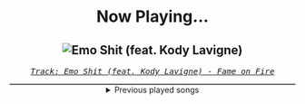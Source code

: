 <div align="center"> 
<h1>Now Playing...</h1>

![Emo Shit (feat. Kody Lavigne)](https://i.scdn.co/image/ab67616d00001e0211fd2cc6a0bdecf78cad7bf0)
--
_<samp><a href="https://open.spotify.com/track/1iMUYRyebDAkrIMPEomtPA">Track: Emo Shit (feat. Kody Lavigne) - Fame on Fire</a></samp>_

<div style="border: 1px #4B5054 solid"></div>
<details>
  <summary>
    Previous played songs
  </summary>
  <table>
    <thead>
      <tr>
        <th>
          Artist
        </th>
        <th>
          Song
        </th>
        <th>
          Link
        </th>
      </tr>
    </thead>
    <tbody>
      <tr><td>Fame on Fire</td><td>Emo Shit (feat. Kody Lavigne)</td><td><a href="https://open.spotify.com/track/1iMUYRyebDAkrIMPEomtPA">https://open.spotify.com/track/1iMUYRyebDAkrIMPEomtPA</a></td></tr><tr><td>Dark Divine</td><td>Run Away</td><td><a href="https://open.spotify.com/track/68E7GZp3O8kUUykesNNzD6">https://open.spotify.com/track/68E7GZp3O8kUUykesNNzD6</a></td></tr><tr><td>Dark Divine</td><td>Your Ghost</td><td><a href="https://open.spotify.com/track/0Tt4znFa4X5FnIblrd8HEp">https://open.spotify.com/track/0Tt4znFa4X5FnIblrd8HEp</a></td></tr><tr><td>Dark Divine</td><td>Dead</td><td><a href="https://open.spotify.com/track/2V6oFEsfBo4etNLtqSvQYJ">https://open.spotify.com/track/2V6oFEsfBo4etNLtqSvQYJ</a></td></tr><tr><td>Dark Divine</td><td>The Fear</td><td><a href="https://open.spotify.com/track/7gKbsy59ExM6Js4FnfR6wE">https://open.spotify.com/track/7gKbsy59ExM6Js4FnfR6wE</a></td></tr><tr><td>Dark Divine</td><td>No Escape (feat. Ricky Armellino)</td><td><a href="https://open.spotify.com/track/1pkUPzDpI7bHlUAEui4Lqx">https://open.spotify.com/track/1pkUPzDpI7bHlUAEui4Lqx</a></td></tr><tr><td>Dark Divine</td><td>Halloweentown</td><td><a href="https://open.spotify.com/track/1Z6AlzxE9BwFWttR6uQB5a">https://open.spotify.com/track/1Z6AlzxE9BwFWttR6uQB5a</a></td></tr><tr><td>Dark Divine</td><td>Circles</td><td><a href="https://open.spotify.com/track/6ZeBN13PQ0eUi7O6Ym2kJE">https://open.spotify.com/track/6ZeBN13PQ0eUi7O6Ym2kJE</a></td></tr><tr><td>Dark Divine</td><td>Run Away</td><td><a href="https://open.spotify.com/track/68E7GZp3O8kUUykesNNzD6">https://open.spotify.com/track/68E7GZp3O8kUUykesNNzD6</a></td></tr><tr><td>Shiro SAGISU</td><td>"Cometh the hour" Pt. B_Opus1</td><td><a href="https://open.spotify.com/track/4SitPGJUcmkuvBXck3dHC5">https://open.spotify.com/track/4SitPGJUcmkuvBXck3dHC5</a></td></tr><tr><td>Shiro SAGISU</td><td>Invasion</td><td><a href="https://open.spotify.com/track/2tnd8PSXUGwoVX5WY2SU1B">https://open.spotify.com/track/2tnd8PSXUGwoVX5WY2SU1B</a></td></tr><tr><td>Shiro SAGISU</td><td>"Cometh the hour" Pt. A_Opus1</td><td><a href="https://open.spotify.com/track/57NqUiUOWob9xchfsTyHm0">https://open.spotify.com/track/57NqUiUOWob9xchfsTyHm0</a></td></tr><tr><td>Shiro SAGISU</td><td>Treachery</td><td><a href="https://open.spotify.com/track/6a7su3dkJJXidSuFiowJC2">https://open.spotify.com/track/6a7su3dkJJXidSuFiowJC2</a></td></tr><tr><td>Shiro SAGISU</td><td>Stand Up Be Strong (Pt. II)</td><td><a href="https://open.spotify.com/track/5BqFJRaEVRhu8vfaCQM6AE">https://open.spotify.com/track/5BqFJRaEVRhu8vfaCQM6AE</a></td></tr><tr><td>Hiroyuki Sawano</td><td>攻響組曲 DEVIL 第三楽章: eXORCiST</td><td><a href="https://open.spotify.com/track/7fOzGo3dEM2Cn8ygMLNJOw">https://open.spotify.com/track/7fOzGo3dEM2Cn8ygMLNJOw</a></td></tr><tr><td>Shiro SAGISU</td><td>"Cometh the hour" Pt. B_Opus1</td><td><a href="https://open.spotify.com/track/4SitPGJUcmkuvBXck3dHC5">https://open.spotify.com/track/4SitPGJUcmkuvBXck3dHC5</a></td></tr><tr><td>Shiro SAGISU</td><td>Invasion</td><td><a href="https://open.spotify.com/track/2tnd8PSXUGwoVX5WY2SU1B">https://open.spotify.com/track/2tnd8PSXUGwoVX5WY2SU1B</a></td></tr><tr><td>Anbu Monastir</td><td>Hokage Cypher</td><td><a href="https://open.spotify.com/track/5hGU5YvNezwlFFLUg8VKtG">https://open.spotify.com/track/5hGU5YvNezwlFFLUg8VKtG</a></td></tr><tr><td>Animetrix</td><td>Episch</td><td><a href="https://open.spotify.com/track/0BEq9q3XmPd4N8RRHwhi3L">https://open.spotify.com/track/0BEq9q3XmPd4N8RRHwhi3L</a></td></tr><tr><td>VRSTY</td><td>Finesse (feat. Notions)</td><td><a href="https://open.spotify.com/track/7f3xb4YgogMghXoKhGLrsY">https://open.spotify.com/track/7f3xb4YgogMghXoKhGLrsY</a></td></tr>
    </tbody>
  </table>
</details>

</div>
